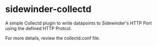 # sidewinder-collectd

A simple Collectd plugin to write datapoints to Sidewinder's HTTP Port using the defined HTTP Protcol.

For more details, review the collectd.conf file.
